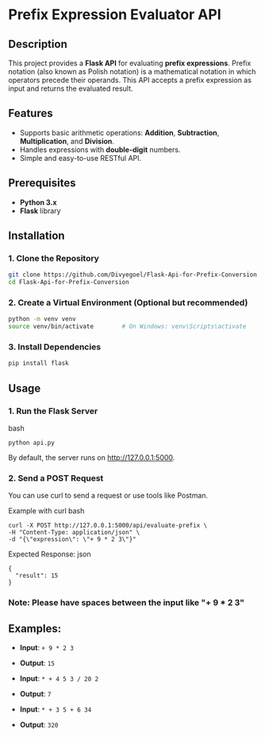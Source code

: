 # Prefix Expression Evaluator API

## Description

This project provides a **Flask API** for evaluating **prefix expressions**. Prefix notation (also known as Polish notation) is a mathematical notation in which operators precede their operands. This API accepts a prefix expression as input and returns the evaluated result.

## Features
- Supports basic arithmetic operations: **Addition**, **Subtraction**, **Multiplication**, and **Division**.
- Handles expressions with **double-digit** numbers.
- Simple and easy-to-use RESTful API.

## Prerequisites

- **Python 3.x**
- **Flask** library

## Installation

### 1. Clone the Repository

```bash
git clone https://github.com/Divyegoel/Flask-Api-for-Prefix-Conversion
cd Flask-Api-for-Prefix-Conversion
```

### 2. Create a Virtual Environment (Optional but recommended)

```bash
python -m venv venv
source venv/bin/activate        # On Windows: venv\Scripts\activate
```
### 3. Install Dependencies
```bash
pip install flask
```

## Usage
### 1. Run the Flask Server
bash
```
python api.py
```
By default, the server runs on http://127.0.0.1:5000.

### 2. Send a POST Request
You can use curl to send a request or use tools like Postman.

Example with curl
bash
```
curl -X POST http://127.0.0.1:5000/api/evaluate-prefix \
-H "Content-Type: application/json" \
-d "{\"expression\": \"+ 9 * 2 3\"}"
```
Expected Response:
json
```
{
  "result": 15
}
```
### Note: Please have spaces between the input like "+ 9 * 2 3"
## Examples:

- **Input**: `+ 9 * 2 3`
- **Output**: `15`

- **Input**: `* + 4 5 3 / 20 2`
- **Output**: `7`

- **Input**: `* + 3 5 + 6 34`
- **Output**: `320`
